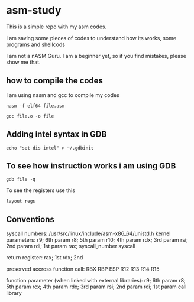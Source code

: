 # asm-study

This is a simple repo with my asm codes.

I am saving some pieces of codes to understand how its works, some programs and shellcods

I am not a nASM Guru. I am a beginner yet, so if you find mistakes, please show me that.

## how to compile the codes

I am using nasm and gcc to compile my codes

```
nasm -f elf64 file.asm

```

```
gcc file.o -o file

```
## Adding intel syntax in GDB

```
echo "set dis intel" > ~/.gdbinit
```

## To see how instruction works i am using GDB

```
gdb file -q

```
To see the registers use this

```
layout regs
```
## Conventions

 syscall numbers: /usr/src/linux/include/asm-x86_64/unistd.h
 kernel parameters:
 r9; 6th param
 r8; 5th param
 r10; 4th param
 rdx; 3rd param
 rsi; 2nd param
 rdi; 1st param
 rax; syscall_number
 syscall

 return register:
 rax; 1st
 rdx; 2nd

 preserved accross function call: RBX RBP ESP R12 R13 R14 R15

 function parameter (when linked with external libraries):
 r9; 6th param
 r8; 5th param
 rcx; 4th param
 rdx; 3rd param
 rsi; 2nd param
 rdi; 1st param
 call library
